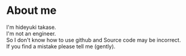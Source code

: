 # About me
I'm hideyuki takase.<br>
I'm not an engineer. <br> 
So I don't know how to use github and Source code may be incorrect.<br>
If you find a mistake please tell me (gently).
